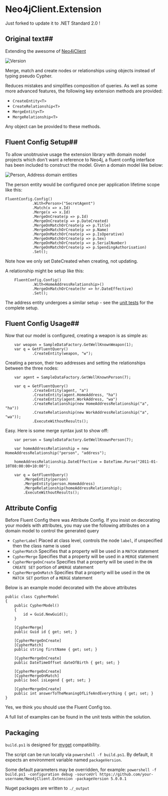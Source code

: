 # Neo4jClient.Extension #

Just forked to update it to .NET Standard 2.0 !

## Original text##

Extending the awesome of [Neo4jClient](https://github.com/Readify/Neo4jClient)

![Version](https://img.shields.io/nuget/v/Neo4jClient.Extension.svg)

Merge, match and create nodes or relationships using objects instead of typing pseudo Cypher.

Reduces mistakes and simplifies composition of queries. As well as some more advanced features, the following key extension methods are provided:

* `CreateEntity<T>`
* `CreateRelationship<T>`
* `MergeEntity<T>`
* `MergeRelationship<T>`

Any object can be provided to these methods. 

## Fluent Config Setup##

To allow unobtrusive usage the extension library with domain model projects which don't want a reference to Neo4j, a fluent config interface has been included to construct the model. Given a domain model like below:

![Person, Address domain entities](https://raw.githubusercontent.com/simonpinn/Neo4jClient.Extension/master/docs/images/TestDataDiagram.png)

The person entity would be configured once per application lifetime scope like this: 

	FluentConfig.Config()
                .With<Person>("SecretAgent")
                .Match(x => x.Id)
                .Merge(x => x.Id)
                .MergeOnCreate(p => p.Id)
                .MergeOnCreate(p => p.DateCreated)
                .MergeOnMatchOrCreate(p => p.Title)
                .MergeOnMatchOrCreate(p => p.Name)
                .MergeOnMatchOrCreate(p => p.IsOperative)
                .MergeOnMatchOrCreate(p => p.Sex)
                .MergeOnMatchOrCreate(p => p.SerialNumber)
                .MergeOnMatchOrCreate(p => p.SpendingAuthorisation)
                .Set();

Note how we only set DateCreated when creating, not updating.

A relationship might be setup like this:

		FluentConfig.Config()
                .With<HomeAddressRelationship>()
                .MergeOnMatchOrCreate(hr => hr.DateEffective)
                .Set();

The address entity undergoes a similar setup - see the [unit tests](https://github.com/simonpinn/Neo4jClient.Extension/blob/master/test/Neo4jClient.Extension.Test.Common/Neo/NeoConfig.cs) for the complete setup.

## Fluent Config Usage##
Now that our model is configured, creating a weapon is as simple as:

		var weapon = SampleDataFactory.GetWellKnownWeapon(1);
    	var q = GetFluentQuery()
                .CreateEntity(weapon, "w");

Creating a person, their two addresses and setting the relationships between the three nodes:

		var agent = SampleDataFactory.GetWellKnownPerson(7);

        var q = GetFluentQuery()
                .CreateEntity(agent, "a")
                .CreateEntity(agent.HomeAddress, "ha")
                .CreateEntity(agent.WorkAddress, "wa")
                .CreateRelationship(new HomeAddressRelationship("a", "ha"))
                .CreateRelationship(new WorkAddressRelationship("a", "wa"));
        		.ExecuteWithoutResults();

Easy. Here is some merge syntax just to show off:

		var person = SampleDataFactory.GetWellKnownPerson(7);

        var homeAddressRelationship = new HomeAddressRelationship("person", "address");

        homeAddressRelationship.DateEffective = DateTime.Parse("2011-01-10T08:00:00+10:00");

        var q = GetFluentQuery()
            .MergeEntity(person)
            .MergeEntity(person.HomeAddress)
            .MergeRelationship(homeAddressRelationship);
			.ExecuteWithoutResults();

## Attribute Config ##
Before Fluent Config there was Attribute Config. If you insist on decorating your models with attributes, you may use the following attributes on a domain model to control the generated query

* `CypherLabel` Placed at class level, controls the node `label`, if unspecified then the class name is used
* `CypherMatch` Specifies that a property will be used in a `MATCH` statement
* `CypherMerge` Specifies that a property will be used in a `MERGE` statement
* `CypherMergeOnCreate` Specifies that a property will be used in the `ON CREATE SET` portion of a`MERGE` statement
* `CypherMergeOnMatch` Specifies that a property will be used in the `ON MATCH SET` portion of a `MERGE` statement

Below is an example model decorated with the above attributes

    public class CypherModel
    {
        public CypherModel()
        {
            id = Guid.NewGuid();
        }

        [CypherMerge]
        public Guid id { get; set; }

        [CypherMergeOnCreate]
        [CypherMatch]
        public string firstName { get; set; }
        
        [CypherMergeOnCreate]
        public DateTimeOffset dateOfBirth { get; set; }
        
        [CypherMergeOnCreate]
        [CypherMergeOnMatch]
        public bool isLegend { get; set; }
        
        [CypherMergeOnCreate]
        public int answerToTheMeaningOfLifeAndEverything { get; set; }
    }

Yes, we think you should use the Fluent Config too.

A full list of examples can be found in the unit tests within the solution.


## Packaging ##
`build.ps1` is designed for [myget](http://www.myget.org/) compatibility. 

The script can be run locally via `powershell -f build.ps1`. By default, it expects an environment variable named `packageVersion`.

Some default parameters may be overridden, for example:
`powershell -f build.ps1 -configuration debug -sourceUrl https://github.com/your-username/Neo4jClient.Extension -packageVersion 5.0.0.1` 

Nuget packages are written to `./_output`
